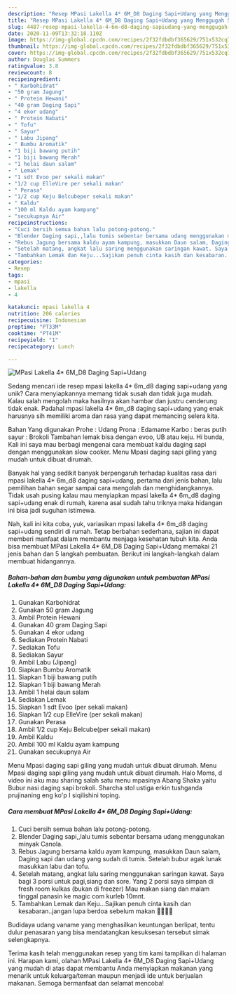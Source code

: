 ```yaml
---
description: "Resep MPasi Lakella 4* 6M_D8 Daging Sapi+Udang yang Menggugah Selera"
title: "Resep MPasi Lakella 4* 6M_D8 Daging Sapi+Udang yang Menggugah Selera"
slug: 4487-resep-mpasi-lakella-4-6m-d8-daging-sapiudang-yang-menggugah-selera
date: 2020-11-09T13:32:18.110Z
image: https://img-global.cpcdn.com/recipes/2f32fdbdbf365629/751x532cq70/mpasi-lakella-4-6m_d8-daging-sapiudang-foto-resep-utama.jpg
thumbnail: https://img-global.cpcdn.com/recipes/2f32fdbdbf365629/751x532cq70/mpasi-lakella-4-6m_d8-daging-sapiudang-foto-resep-utama.jpg
cover: https://img-global.cpcdn.com/recipes/2f32fdbdbf365629/751x532cq70/mpasi-lakella-4-6m_d8-daging-sapiudang-foto-resep-utama.jpg
author: Douglas Summers
ratingvalue: 3.8
reviewcount: 8
recipeingredient:
- " Karbohidrat"
- "50 gram Jagung"
- " Protein Hewani"
- "40 gram Daging Sapi"
- "4 ekor udang"
- " Protein Nabati"
- " Tofu"
- " Sayur"
- " Labu Jipang"
- " Bumbu Aromatik"
- "1 biji bawang putih"
- "1 biji bawang Merah"
- "1 helai daun salam"
- " Lemak"
- "1 sdt Evoo per sekali makan"
- "1/2 cup ElleVire per sekali makan"
- " Perasa"
- "1/2 cup Keju Belcubeper sekali makan"
- " Kaldu"
- "100 ml Kaldu ayam kampung"
- "secukupnya Air"
recipeinstructions:
- "Cuci bersih semua bahan lalu potong-potong."
- "Blender Daging sapi,,lalu tumis sebentar bersama udang menggunakan minyak Canola."
- "Rebus Jagung bersama kaldu ayam kampung, masukkan Daun salam, Daging sapi dan udang yang sudah di tumis. Setelah bubur agak lunak masukkan labu dan tofu."
- "Setelah matang, angkat lalu saring menggunakan saringan kawat. Saya bagi 3 porsi untuk pagi,siang dan sore. Yang 2 porsi saya simpan di fresh room kulkas (bukan di freezer) Mau makan siang dan malam tinggal panasin ke magic com kurleb 10mnt."
- "Tambahkan Lemak dan Keju...Sajikan penuh cinta kasih dan kesabaran..jangan lupa berdoa sebelum makan 🤗🤗😍😍"
categories:
- Resep
tags:
- mpasi
- lakella
- 4

katakunci: mpasi lakella 4 
nutrition: 206 calories
recipecuisine: Indonesian
preptime: "PT33M"
cooktime: "PT41M"
recipeyield: "1"
recipecategory: Lunch

---
```



![MPasi Lakella 4* 6M_D8 Daging Sapi+Udang](https://img-global.cpcdn.com/recipes/2f32fdbdbf365629/751x532cq70/mpasi-lakella-4-6m_d8-daging-sapiudang-foto-resep-utama.jpg)

Sedang mencari ide resep mpasi lakella 4* 6m_d8 daging sapi+udang yang unik? Cara menyiapkannya memang tidak susah dan tidak juga mudah. Kalau salah mengolah maka hasilnya akan hambar dan justru cenderung tidak enak. Padahal mpasi lakella 4* 6m_d8 daging sapi+udang yang enak harusnya sih memiliki aroma dan rasa yang dapat memancing selera kita.

Bahan Yang digunakan Prohe : Udang Prona : Edamame Karbo : beras putih sayur : Brokoli Tambahan lemak bisa dengan evoo, UB atau keju. Hi bunda, Kali ini saya mau berbagi mengenai cara membuat kaldu daging sapi dengan menggunakan slow cooker. Menu Mpasi daging sapi giling yang mudah untuk dibuat dirumah.

Banyak hal yang sedikit banyak berpengaruh terhadap kualitas rasa dari mpasi lakella 4* 6m_d8 daging sapi+udang, pertama dari jenis bahan, lalu pemilihan bahan segar sampai cara mengolah dan menghidangkannya. Tidak usah pusing kalau mau menyiapkan mpasi lakella 4* 6m_d8 daging sapi+udang enak di rumah, karena asal sudah tahu triknya maka hidangan ini bisa jadi suguhan istimewa.


Nah, kali ini kita coba, yuk, variasikan mpasi lakella 4* 6m_d8 daging sapi+udang sendiri di rumah. Tetap berbahan sederhana, sajian ini dapat memberi manfaat dalam membantu menjaga kesehatan tubuh kita. Anda bisa membuat MPasi Lakella 4* 6M_D8 Daging Sapi+Udang memakai 21 jenis bahan dan 5 langkah pembuatan. Berikut ini langkah-langkah dalam membuat hidangannya.

<!--inarticleads1-->

##### Bahan-bahan dan bumbu yang digunakan untuk pembuatan MPasi Lakella 4* 6M_D8 Daging Sapi+Udang:

1. Gunakan  Karbohidrat
1. Gunakan 50 gram Jagung
1. Ambil  Protein Hewani
1. Gunakan 40 gram Daging Sapi
1. Gunakan 4 ekor udang
1. Sediakan  Protein Nabati
1. Sediakan  Tofu
1. Sediakan  Sayur
1. Ambil  Labu (Jipang)
1. Siapkan  Bumbu Aromatik
1. Siapkan 1 biji bawang putih
1. Siapkan 1 biji bawang Merah
1. Ambil 1 helai daun salam
1. Sediakan  Lemak
1. Siapkan 1 sdt Evoo (per sekali makan)
1. Siapkan 1/2 cup ElleVire (per sekali makan)
1. Gunakan  Perasa
1. Ambil 1/2 cup Keju Belcube(per sekali makan)
1. Ambil  Kaldu
1. Ambil 100 ml Kaldu ayam kampung
1. Gunakan secukupnya Air


Menu Mpasi daging sapi giling yang mudah untuk dibuat dirumah. Menu Mpasi daging sapi giling yang mudah untuk dibuat dirumah. Halo Moms, d video ini aku mau sharing salah satu menu mpasinya Abang Shaka yaitu Bubur nasi daging sapi brokoli. Sharcha stol ustiga erkin tushganda prujinaning eng ko&#39;p I siqilishini toping. 

<!--inarticleads2-->

##### Cara membuat MPasi Lakella 4* 6M_D8 Daging Sapi+Udang:

1. Cuci bersih semua bahan lalu potong-potong.
1. Blender Daging sapi,,lalu tumis sebentar bersama udang menggunakan minyak Canola.
1. Rebus Jagung bersama kaldu ayam kampung, masukkan Daun salam, Daging sapi dan udang yang sudah di tumis. Setelah bubur agak lunak masukkan labu dan tofu.
1. Setelah matang, angkat lalu saring menggunakan saringan kawat. Saya bagi 3 porsi untuk pagi,siang dan sore. Yang 2 porsi saya simpan di fresh room kulkas (bukan di freezer) Mau makan siang dan malam tinggal panasin ke magic com kurleb 10mnt.
1. Tambahkan Lemak dan Keju...Sajikan penuh cinta kasih dan kesabaran..jangan lupa berdoa sebelum makan 🤗🤗😍😍


Budidaya udang vaname yang menghasilkan keuntungan berlipat, tentu dulur penasaran yang bisa mendatangkan kesuksesan tersebut simak selengkapnya. 

Terima kasih telah menggunakan resep yang tim kami tampilkan di halaman ini. Harapan kami, olahan MPasi Lakella 4* 6M_D8 Daging Sapi+Udang yang mudah di atas dapat membantu Anda menyiapkan makanan yang menarik untuk keluarga/teman maupun menjadi ide untuk berjualan makanan. Semoga bermanfaat dan selamat mencoba!
